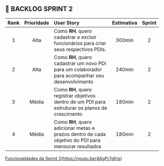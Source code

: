 ## 📝 BACKLOG SPRINT 2

|   Rank  |   Prioridade   |   User Story   |   Estimativa   |   Sprint   |
|:------:|:-----:|:-----|:------:|:------:|
|1|   Alta   |Como **RH**, quero cadastrar e excluir funcionários para criar seus respectivos PDIs.|   300min   |2|
|2|   Alta   |Como **RH**, quero cadastrar um novo PDI para um colaborador para acompanhar seu desenvolvimento|   240min   |2|
|3|   Média   |Como **RH**, quero registrar objetivos dentro de um PDI para estruturar os planos de crescimento|   180min   |2|
|4|  Média   |Como **RH**, quero adicionar metas e prazos dentro de cada objetivo do PDI para mensurar resultados|   180min   |2|

[Funcionalidades da Sprint 2](https://img.youtube.com/vi/4AgPr7gfrjs/0.jpg)(https://youtu.be/4AgPr7gfrjs)